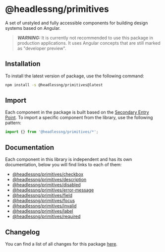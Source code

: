 # @headlessng/primitives

A set of unstyled and fully accessible components for building design systems based on Angular.

> **_WARNING:_** It is currently not recommended to use this package in production applications. It uses Angular concepts that are still marked as "developer preview".

## Installation

To install the latest version of package, use the following command:

```sh
npm install -s @headlessng/primitives@latest
```

## Import

Each component in the package is built based on the [Secondary Entry Point](https://github.com/ng-packagr/ng-packagr/blob/main/docs/secondary-entrypoints.md). To import a specific component from the library, use the following pattern:

```typescript
import {} from '@headlessng/primitives/*';
```

## Documentation

Each component in this library is independent and has its own documentation, below you will find links to each of them:

- [@headlessng/primitives/checkbox](checkbox/README.md)
- [@headlessng/primitives/description](description/README.md)
- [@headlessng/primitives/disabled](disabled/README.md)
- [@headlessng/primitives/error-message](error-message/README.md)
- [@headlessng/primitives/field](field/README.md)
- [@headlessng/primitives/focus](focus/README.md)
- [@headlessng/primitives/invalid](invalid/README.md)
- [@headlessng/primitives/label](label/README.md)
- [@headlessng/primitives/required](required/README.md)

## Changelog

You can find a list of all changes for this package [here](CHANGELOG.md).
